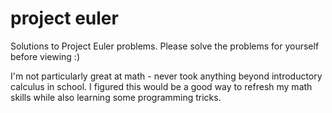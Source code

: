 # project euler
Solutions to Project Euler problems.  Please solve the problems for yourself before viewing :)

I'm not particularly great at math - never took anything beyond introductory calculus in school.  I figured this would be a good way to refresh my math skills while also learning some programming tricks.